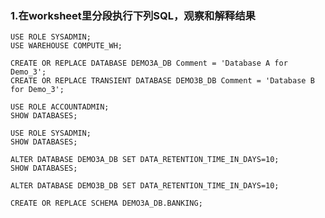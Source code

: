 ### 1.在worksheet里分段执行下列SQL，观察和解释结果
    USE ROLE SYSADMIN;
    USE WAREHOUSE COMPUTE_WH;
    
    CREATE OR REPLACE DATABASE DEMO3A_DB Comment = 'Database A for Demo_3';
    CREATE OR REPLACE TRANSIENT DATABASE DEMO3B_DB Comment = 'Database B for Demo_3';
    
    USE ROLE ACCOUNTADMIN;
    SHOW DATABASES;
    
    USE ROLE SYSADMIN;
    SHOW DATABASES;
    
    ALTER DATABASE DEMO3A_DB SET DATA_RETENTION_TIME_IN_DAYS=10;
    SHOW DATABASES;
    
    ALTER DATABASE DEMO3B_DB SET DATA_RETENTION_TIME_IN_DAYS=10;
    
    CREATE OR REPLACE SCHEMA DEMO3A_DB.BANKING;
